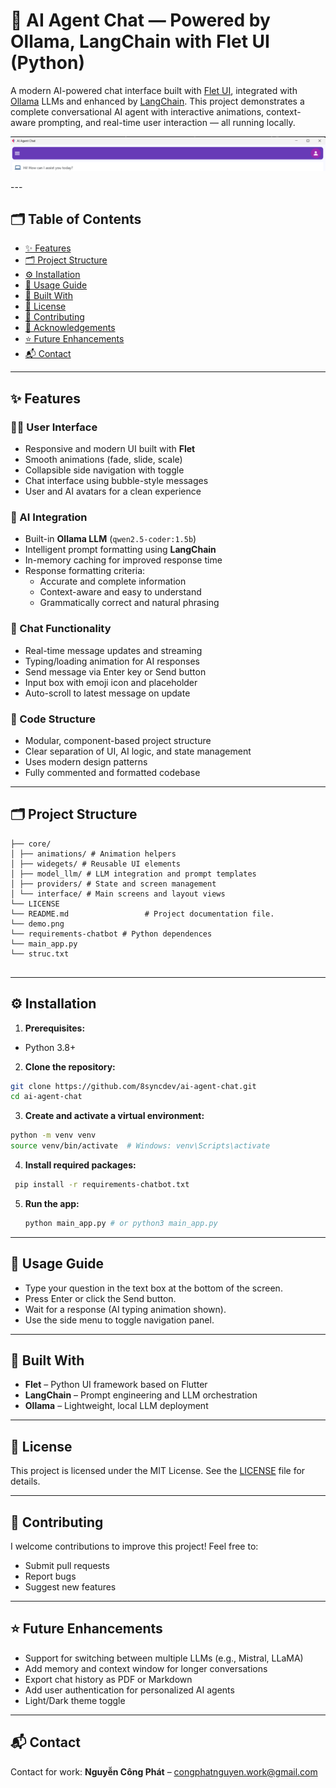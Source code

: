 # 🤖 AI Agent Chat — Powered by Ollama, LangChain with Flet UI (Python)

A modern AI-powered chat interface built with [Flet UI](https://flet.dev/), integrated with [Ollama](https://ollama.ai/) LLMs and enhanced by [LangChain](https://www.langchain.com/). This project demonstrates a complete conversational AI agent with interactive animations, context-aware prompting, and real-time user interaction — all running locally.

<p align="center">
  <img src="demo.png" alt="AI Agent Chat UI Preview" />
</p>
---

## 🗂️ Table of Contents

- [✨ Features](#-features)
- [🗂️ Project Structure](#️-project-structure)
- [⚙️ Installation](#️-installation)
- [🎯 Usage Guide](#-usage-guide)
- [🧰 Built With](#-built-with)
- [📄 License](#-license)
- [🤝 Contributing](#-contributing)
- [🧠 Acknowledgements](#-acknowledgements)
- [⭐ Future Enhancements](#-future-enhancements)
- [📬 Contact](#-contact)

---
## ✨ Features

### 🧑‍💻 User Interface
- Responsive and modern UI built with **Flet**
- Smooth animations (fade, slide, scale)
- Collapsible side navigation with toggle
- Chat interface using bubble-style messages
- User and AI avatars for a clean experience

### 🤖 AI Integration
- Built-in **Ollama LLM** (`qwen2.5-coder:1.5b`)
- Intelligent prompt formatting using **LangChain**
- In-memory caching for improved response time
- Response formatting criteria:
  - Accurate and complete information
  - Context-aware and easy to understand
  - Grammatically correct and natural phrasing

### 💬 Chat Functionality
- Real-time message updates and streaming
- Typing/loading animation for AI responses
- Send message via Enter key or Send button
- Input box with emoji icon and placeholder
- Auto-scroll to latest message on update

### 🧱 Code Structure
- Modular, component-based project structure
- Clear separation of UI, AI logic, and state management
- Uses modern design patterns
- Fully commented and formatted codebase

---

## 🗂️ Project Structure
```
├── core/
│ ├── animations/ # Animation helpers                           
│ ├── widegets/ # Reusable UI elements                            
│ ├── model_llm/ # LLM integration and prompt templates                      
│ ├── providers/ # State and screen management                     
│ └── interface/ # Main screens and layout views                               
└── LICENSE
└── README.md                 # Project documentation file.
└── demo.png
└── requirements-chatbot # Python dependences
└── main_app.py
└── struc.txt


```
---

## ⚙️ Installation

1. **Prerequisites:**
- Python 3.8+


2. **Clone the repository:**

  ```bash
  git clone https://github.com/8syncdev/ai-agent-chat.git
  cd ai-agent-chat
  ```
3. **Create and activate a virtual environment:**
  ```bash
  python -m venv venv
  source venv/bin/activate  # Windows: venv\Scripts\activate
  ```

4. **Install required packages:**
  ```bash
   pip install -r requirements-chatbot.txt
   ```
5. **Run the app:**
   ```bash
   python main_app.py # or python3 main_app.py
   ```
---
## 🎯 Usage Guide
- Type your question in the text box at the bottom of the screen.
- Press Enter or click the Send button.
- Wait for a response (AI typing animation shown).
- Use the side menu to toggle navigation panel.

---
## 🧰 Built With
- **Flet** – Python UI framework based on Flutter
- **LangChain** – Prompt engineering and LLM orchestration
- **Ollama** – Lightweight, local LLM deployment

---
## 📄 License
This project is licensed under the MIT License. See the [LICENSE](./LICENSE) file for details.

---
## 🤝 Contributing
I welcome contributions to improve this project!
Feel free to:
- Submit pull requests
- Report bugs
- Suggest new features

---
## ⭐ Future Enhancements
- Support for switching between multiple LLMs (e.g., Mistral, LLaMA)
- Add memory and context window for longer conversations
- Export chat history as PDF or Markdown
- Add user authentication for personalized AI agents
- Light/Dark theme toggle

--- 
## 📬 Contact
Contact for work: **Nguyễn Công Phát** – congphatnguyen.work@gmail.com

